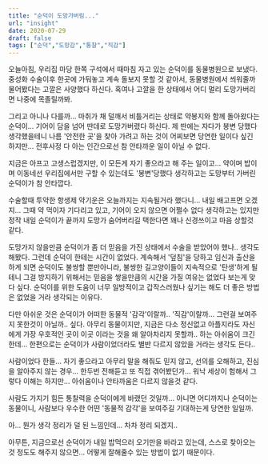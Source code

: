 ```yaml
---
title: "순덕이 도망가버림..."
url: "insight"
date: 2020-07-29
draft: false
tags: ["순덕","도망감","통찰","직감"]
---
```

오늘아침, 우리집 마당 한쪽 구석에서 때마침 자고 있는 순덕이를 동물병원으로 보냈다.
중성화 수술이후 한곳에 가둬놓고 계속 돌보지 못할 것 같아서,
동물병원에서 씌워줄까 물어봤다는 고깔은 사양했다 하신다.
혹여나 고깔을 한 상태에서 어디 멀리 도망가버리면 나중에 목졸릴까봐.

그리고 아니나 다를까... 마취가 채 덜깨서 비틀거리는 상태로 약봉지와 함께 돌아왔다는
순덕이... 기어이 담을 넘어 딴데로 도망가버렸다 하신다.
제 딴에는 자다가 봉변 당했다 생각했을테니 나름 '안전한 곳'을 찾아 가려고 하는 것이
어찌보면 당연한 일이다 싶긴 하지만...
전후사정 다 아는 인간으로선 참 안타까운 일이 아닐 수 없다.

지금은 아프고 고생스럽겠지만, 이 모든게 자기 좋으라고 해 주는 일이고...
약이며 밥이며 이동네선 우리집에서만 구할 수 있는데도 '봉변'당했다 생각하고는
도망부터 가버린 순덕이가 참 안타깝다.

수술할때 투약한 항생제 약기운은 오늘까지는 지속될거라 했다니...
내일 배고프면 오겠지... 그때 약 먹이자 기다리고 있고,
기어이 오지 않으면 어쩔수 없다 생각하고는 있지만
정작 내일 순덕이가 끝까지 도망가 숨어버리길 택한다면
꽤나 신경쓰이고 마음 상할것 같다.

도망가지 않을만큼 순덕이가 좀 더 믿음을 가진 상태에서 수술을 받았어야 했나.. 생각도 해봤다.
그런데 순덕이 한테는 시간이 없었다. 계속해서 '덮침'을 당하고 임신과 출산을 하게 되면
순덕이도 불쌍할 뿐만아니라, 불쌍한 길고양이들이 지속적으로 '탄생'하게 될테니
그걸 방지하기 위해서는 믿음을 쌓을만큼의 시간을 가질 여유는 없었다 보는게 맞다 싶다.
순덕이를 위한 도움이 너무 일방적이고 갑작스러웠나 싶기는 해도
더 좋은 방법은 없었을 거라 생각되는 이유다.

다만 아쉬운 것은 순덕이가 어떠한 동물적 '감각'이랄까.. '직감'이랄까...
그런걸 보여주지 못한것이 아닐까.. 싶다.
아무리 동물이지만, 지금은 다소 정신없고 아플지라도 자신에게 가장 우호적인 곳이
이곳 이라는 것을 왜 알아차리지 못할까.. 하는 아쉬움이 크긴 한데...
한편으로는 순덕이가 사람이었더라도 별반 다르지 않았을 거라는 생각도 든다..

사람이었다 한들... 자기 좋으라고 아무리 말을 해줘도 믿지 않고,
선의를 오해하고, 진심을 알아주지 않는 경우... 한두번 전해듣고 또 직접 겪어봤던가...
워낙 세상이 험해서 그렇다 이해는 하지만... 아쉬움이나 안타까움은 다르지 않을것 같다.

사람도 가지기 힘든 통찰력을 순덕이에게 바랬던 것일까...
아니면 어디까지나 순덕이는 동물이니,
사람보다 우수한 어떤 '동물적 감각'을 보여주길 기대하는게 당연한 일일까.

아... 뭔가 생각 정리가 덜 된 느낌인데... 차차 정리 되겠지..

아무튼, 지금으로선 순덕이가 내일 밥먹으러 오기만을 바라고 있는데,
스스로 찾아오는 것 정도도 해주지 않으면... 어떻게 잘해줄수 있는 방법이 없기 때문이다.

